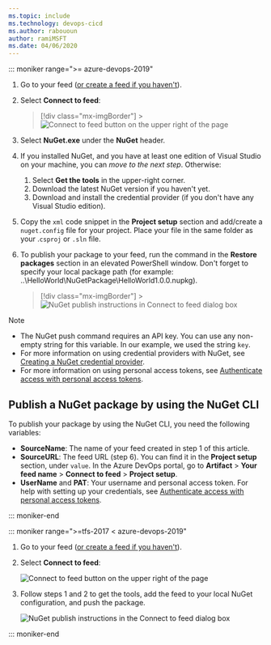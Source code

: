 ```yaml
---
ms.topic: include
ms.technology: devops-cicd
ms.author: rabououn
author: ramiMSFT
ms.date: 04/06/2020
---
```


::: moniker range=">= azure-devops-2019"

1. Go to your feed ([or create a feed if you haven't](../../get-started-nuget.md#create-a-feed)).

1. Select **Connect to feed**:

   > [!div class="mx-imgBorder"] > ![Connect to feed button on the upper right of the page](../../media/connect-to-feed-azure-devops-newnav.png)

1. Select **NuGet.exe** under the **NuGet** header.

1. If you installed NuGet, and you have at least one edition of Visual Studio on your machine, you can _move to the next step_. Otherwise: <p></p>

   1. Select **Get the tools** in the upper-right corner.
   1. Download the latest NuGet version if you haven't yet.
   1. Download and install the credential provider (if you don't have any Visual Studio edition).

1. Copy the `xml` code snippet in the **Project setup** section and add/create a `nuget.config` file for your project. Place your file in the same folder as your .`csproj` or `.sln` file.

1. To publish your package to your feed, run the command in the **Restore packages** section in an elevated PowerShell window. Don't forget to specify your local package path (for example: ..\HelloWorld\NuGetPackage\HelloWorld1.0.0.nupkg).

   > [!div class="mx-imgBorder"] > ![NuGet publish instructions in Connect to feed dialog box](../../media/nuget-azure-devops-newnav.png)

> [!NOTE]
>
> - The NuGet push command requires an API key. You can use any non-empty string for this variable. In our example, we used the string `key`.
> - For more information on using credential providers with NuGet, see [Creating a NuGet credential provider](/nuget/reference/extensibility/nuget-exe-credential-providers#creating-a-nugetexe-credential-provider).
> - For more information on using personal access tokens, see [Authenticate access with personal access tokens](../../../organizations/accounts/use-personal-access-tokens-to-authenticate.md).

## Publish a NuGet package by using the NuGet CLI

To publish your package by using the NuGet CLI, you need the following variables:

- **SourceName**: The name of your feed created in step 1 of this article.
- **SourceURL**: The feed URL (step 6). You can find it in the **Project setup** section, under `value`. In the Azure DevOps portal, go to **Artifact** > **Your feed name** > **Connect to feed** > **Project setup**.
- **UserName** and **PAT**: Your username and personal access token. For help with setting up your credentials, see [Authenticate access with personal access tokens](../../../organizations/accounts/use-personal-access-tokens-to-authenticate.md).

::: moniker-end

::: moniker range=">=tfs-2017 < azure-devops-2019"

1. Go to your feed ([or create a feed if you haven't](../../feeds/create-feed.md)).

2. Select **Connect to feed**:

   ![Connect to feed button on the upper right of the page](../../media/connect-to-feed.png)

3) Follow steps 1 and 2 to get the tools, add the feed to your local NuGet configuration, and push the package.

   ![NuGet publish instructions in the Connect to feed dialog box](../../media/nugeturl.png)

::: moniker-end
